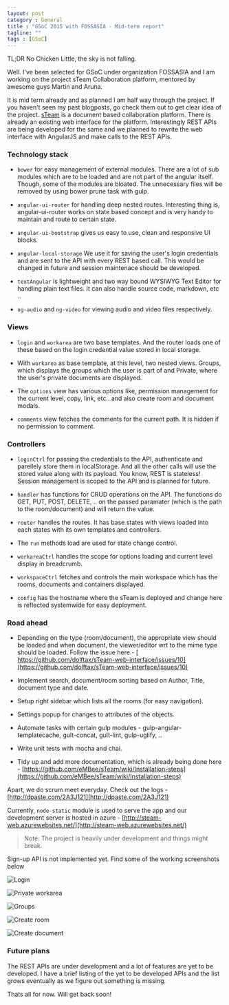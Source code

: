 ```yaml
---
layout: post
category : General
title : "GSoC 2015 with FOSSASIA - Mid-term report"
tagline: ""
tags : [GSoC]
---
```


TL;DR No Chicken Little, the sky is not falling.

   Well. I've been selected for GSoC under organization FOSSASIA and I am working on the project sTeam Collaboration platform, mentored by awesome guys Martin and Aruna.

It is mid term already and as planned I am half way through the project. If you haven't seen my past blogposts, go check them out to get clear idea of the project. [sTeam](http://societyserver.org/Topics/sTeam/Interface-elements-for-Document-Management) is a document based collaboration platform. There is already an existing web interface for the platform. Interestingly REST APIs are being developed for the same and we planned to rewrite the web interface with AngularJS and make calls to the REST APIs.

### Technology stack

- `bower` for easy management of external modules. There are a lot of sub modules which are to be loaded and are not part of the angular itself. Though, some of the modules are bloated. The unnecessary files will be removed by using bower prune task with gulp.

- `angular-ui-router` for handling deep nested routes. Interesting thing is, angular-ui-router works on state based concept and is very handy to maintain and route to certain state.

- `angular-ui-bootstrap` gives us easy to use, clean and responsive UI blocks.

- `angular-local-storage` We use it for saving the user's login credentials and are sent to the API with every REST based call. This would be changed in future and session maintenace should be developed.

- `textAngular` is lightweight and two way bound WYSIWYG Text Editor for handling plain text files. It can also handle source code, markdown, etc ..

- `ng-audio` and `ng-video` for viewing audio and video files respectively.

### Views

- `login` and `workarea` are two base templates. And the router loads one of these based on the login credential value stored in local storage.

- With `workarea` as base template, at this level, two nested views. Groups, which displays the groups which the user is part of and Private, where the user's private documents are displayed.

- The `options` view has various options like, permission management for the current level, copy, link, etc.. and also create room and document modals.

- `comments` view fetches the comments for the current path. It is hidden if no permission to comment.

### Controllers

- `loginCtrl` for passing the credentials to the API, authenticate and parellely store them in localStorage. And all the other calls will use the stored value along with its payload. You know, REST is stateless! Session management is scoped to the API and is planned for future.

- `handler` has functions for CRUD operations on the API. The functions do GET, PUT, POST, DELETE, .. on the passed paramater (which is the path to the room/document) and will return the value.

- `router` handles the routes. It has base states with views loaded into each states with its own templates and controllers.

- The `run` methods load are used for state change control.

- `workareaCtrl` handles the scope for options loading and current level display in breadcrumb.

- `workspaceCtrl` fetches and controls the main workspace which has the rooms, documents and containers displayed.

- `config` has the hostname where the sTeam is deployed and change here is reflected systemwide for easy deployment. 

### Road ahead

- Depending on the type (room/document), the appropriate view should be loaded and when document, the viewer/editor wrt to the mime type should be loaded. Follow the issue here - [ https://github.com/dolftax/sTeam-web-interface/issues/10](https://github.com/dolftax/sTeam-web-interface/issues/10)

- Implement search, document/room sorting based on Author, Title, document type and date.

- Setup right sidebar which lists all the rooms (for easy navigation).

- Settings popup for changes to attributes of the objects.

- Automate tasks with certain gulp modules - gulp-angular-templatecache, gult-concat, gult-lint, gulp-uglify, ..

- Write unit tests with mocha and chai.

- Tidy up and add more documentation, which is already being done here - [https://github.com/eMBee/sTeam/wiki/Installation-steps](https://github.com/eMBee/sTeam/wiki/Installation-steps)

Apart, we do scrum meet everyday. Check out the logs - [http://dpaste.com/2A3J121](http://dpaste.com/2A3J121)

Currently, `node-static` module is used to serve the app and our development server is hosted in azure - [http://steam-web.azurewebsites.net/](http://steam-web.azurewebsites.net/)

>Note: The project is heavily under development and things might break.

Sign-up API is not implemented yet. Find some of the working screenshots below

![Login](https://raw.githubusercontent.com/dolftax/dolftax.github.io/master/sTeam/screenshots/login.png)

![Private workarea](https://raw.githubusercontent.com/dolftax/dolftax.github.io/master/sTeam/screenshots/private_workarea.png)

![Groups](https://raw.githubusercontent.com/dolftax/dolftax.github.io/master/sTeam/screenshots/groups.png)

![Create room](https://raw.githubusercontent.com/dolftax/dolftax.github.io/master/sTeam/screenshots/createroom.png)

![Create document](https://raw.githubusercontent.com/dolftax/dolftax.github.io/master/sTeam/screenshots/createdoc.png)

### Future plans

The REST APIs are under development and a lot of features are yet to be developed. I have a brief listing of the yet to be developed APIs and the list grows eventually as we figure out something is missing.

Thats all for now. Will get back soon!
